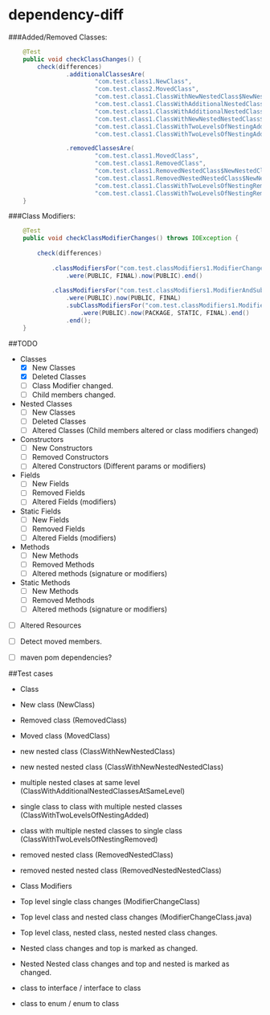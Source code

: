 # dependency-diff

###Added/Removed Classes:

```java
	@Test
	public void checkClassChanges() {
		check(differences)
				.additionalClassesAre(
						"com.test.class1.NewClass",
						"com.test.class2.MovedClass",
						"com.test.class1.ClassWithNewNestedClass$NewNestedClass",
						"com.test.class1.ClassWithAdditionalNestedClassesAtSameLevel$NewNestedClassA",
						"com.test.class1.ClassWithAdditionalNestedClassesAtSameLevel$NewNestedClassB",
						"com.test.class1.ClassWithNewNestedNestedClass$NewNestedClass$NewNestedNestedClass",
						"com.test.class1.ClassWithTwoLevelsOfNestingAdded$NewNestedClass",
						"com.test.class1.ClassWithTwoLevelsOfNestingAdded$NewNestedClass$NewNestedNestedClass")

				.removedClassesAre(
						"com.test.class1.MovedClass",
						"com.test.class1.RemovedClass",
						"com.test.class1.RemovedNestedClass$NewNestedClass",
						"com.test.class1.RemovedNestedNestedClass$NewNestedClass$NewNestedNestedClass",
						"com.test.class1.ClassWithTwoLevelsOfNestingRemoved$NewNestedClass",
						"com.test.class1.ClassWithTwoLevelsOfNestingRemoved$NewNestedClass$NewNestedNestedClass");
	}
```

###Class Modifiers:

```java
    @Test
	public void checkClassModifierChanges() throws IOException {
	
		check(differences)
			
			.classModifiersFor("com.test.classModifiers1.ModifierChangeClass")
				.were(PUBLIC, FINAL).now(PUBLIC).end()
			
			.classModifiersFor("com.test.classModifiers1.ModifierAndSubclassChangeClass")
				.were(PUBLIC).now(PUBLIC, FINAL)
				.subClassModifiersFor("com.test.classModifiers1.ModifierAndSubclassChangeClass$ModifierAndSubclassChangeSubClass")
					.were(PUBLIC).now(PACKAGE, STATIC, FINAL).end()
				.end();
	}

```


##TODO
 - Classes
   - [X] New Classes
   - [X] Deleted Classes
   - [ ] Class Modifier changed.
   - [ ] Child members changed.  

 - Nested Classes
   - [ ] New Classes
   - [ ] Deleted Classes
   - [ ] Altered Classes (Child members altered or class modifiers changed)  
 
 - Constructors
   - [ ] New Constructors
   - [ ] Removed Constructors
   - [ ] Altered Constructors (Different params or modifiers)
 
 - Fields
   - [ ] New Fields
   - [ ] Removed Fields
   - [ ] Altered Fields (modifiers)

 - Static Fields
   - [ ] New Fields
   - [ ] Removed Fields
   - [ ] Altered Fields (modifiers)

 - Methods
   - [ ] New Methods
   - [ ] Removed Methods
   - [ ] Altered methods (signature or modifiers)

 - Static Methods
   - [ ] New Methods
   - [ ] Removed Methods
   - [ ] Altered methods (signature or modifiers)

 -  [ ] Altered Resources
 -  [ ] Detect moved members.           
 -  [ ] maven pom dependencies?

 
 ##Test cases
 
 - Class 
  - New class  (NewClass)
  - Removed class (RemovedClass)
  - Moved class (MovedClass)
  - new nested class (ClassWithNewNestedClass)
  - new nested nested class (ClassWithNewNestedNestedClass)
  - multiple nested clases at same level  (ClassWithAdditionalNestedClassesAtSameLevel)
  - single class to class with multiple nested classes (ClassWithTwoLevelsOfNestingAdded)
  - class with multiple nested classes to single class (ClassWithTwoLevelsOfNestingRemoved)
  - removed nested class (RemovedNestedClass)
  - removed nested nested class (RemovedNestedNestedClass)

 - Class Modifiers
  - Top level single class changes (ModifierChangeClass)
  - Top level class and nested class changes (ModifierChangeClass.java)
  - Top level class, nested class, nested nested class changes.
  - Nested class changes and top is marked as changed.
  - Nested Nested class changes and top and nested is marked as changed. 
 
 - class to interface / interface to class
 - class to enum / enum to class
  
 
 
